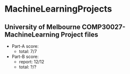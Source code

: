 # MachineLearningProjects
## University of Melbourne COMP30027-MachineLearning Project files

- Part-A score: 
    - total: 7/7
- Part-B score:
    - report: 12/12
    - total: ?/?
